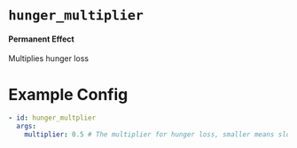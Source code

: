 # `hunger_multiplier`
#### Permanent Effect

Multiplies hunger loss

# Example Config
```yaml
- id: hunger_multplier
  args:
    multiplier: 0.5 # The multiplier for hunger loss, smaller means slower loss
```